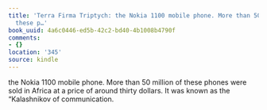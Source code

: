 ```yaml
---
title: 'Terra Firma Triptych: the Nokia 1100 mobile phone. More than 50 million of
  these p…'
book_uuid: 4a6c0446-ed5b-42c2-bd40-4b1008b4790f
comments:
- {}
location: '345'
source: kindle
---
```


the Nokia 1100 mobile phone. More than 50 million of these phones were sold in Africa at a price of around thirty dollars. It was known as the “Kalashnikov of communication.